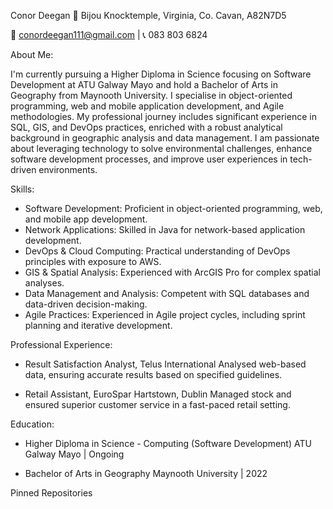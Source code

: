 Conor Deegan
📍 Bijou Knocktemple, Virginia, Co. Cavan, A82N7D5

📧 conordeegan111@gmail.com | 📞 083 803 6824

About Me:

I'm currently pursuing a Higher Diploma in Science focusing on Software Development at ATU Galway Mayo and hold a Bachelor of Arts in Geography from Maynooth University. I specialise in object-oriented programming, web and mobile application development, and Agile methodologies. My professional journey includes significant experience in SQL, GIS, and DevOps practices, enriched with a robust analytical background in geographic analysis and data management. I am passionate about leveraging technology to solve environmental challenges, enhance software development processes, and improve user experiences in tech-driven environments.

Skills:

- Software Development: Proficient in object-oriented programming, web, and mobile app development.
- Network Applications: Skilled in Java for network-based application development.
- DevOps & Cloud Computing: Practical understanding of DevOps principles with exposure to AWS.
- GIS & Spatial Analysis: Experienced with ArcGIS Pro for complex spatial analyses.
- Data Management and Analysis: Competent with SQL databases and data-driven decision-making.
- Agile Practices: Experienced in Agile project cycles, including sprint planning and iterative development.

Professional Experience:

- Result Satisfaction Analyst, Telus International
Analysed web-based data, ensuring accurate results based on specified guidelines.

- Retail Assistant, EuroSpar Hartstown, Dublin
Managed stock and ensured superior customer service in a fast-paced retail setting.

Education:
- Higher Diploma in Science - Computing (Software Development)
ATU Galway Mayo | Ongoing

- Bachelor of Arts in Geography
Maynooth University | 2022

Pinned Repositories
